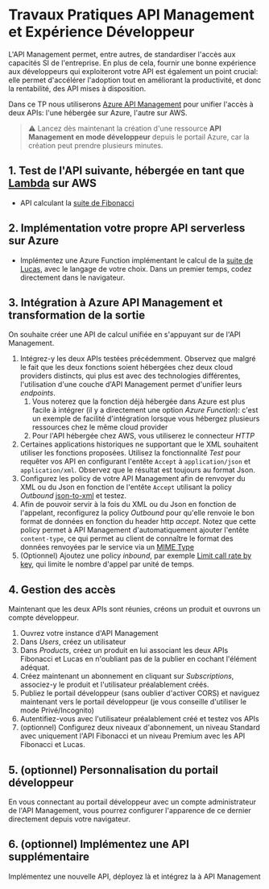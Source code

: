 # Travaux Pratiques API Management et Expérience Développeur
L'API Management permet, entre autres, de standardiser l'accès aux capacités SI de l'entreprise. En plus de cela, fournir une bonne expérience aux développeurs qui exploiteront votre API est également un point crucial: elle permet d'accélérer l'adoption tout en améliorant la productivité, et donc la rentabilité, des API mises à disposition.

Dans ce TP nous utiliserons [Azure API Management](https://azure.microsoft.com/fr-fr/services/api-management/) pour unifier l'accès à deux APIs: l'une hébergée sur Azure, l'autre sur AWS.

> ⚠️ Lancez dès maintenant la création d'une ressource **API Management en mode développeur** depuis le portail Azure, car la création peut prendre plusieurs minutes.

## 1. Test de l'API suivante, hébergée en tant que [Lambda](https://docs.aws.amazon.com/fr_fr/lambda/latest/dg/welcome.html) sur AWS
 - API calculant la [suite de Fibonacci](https://wvxyl5z85e.execute-api.eu-west-3.amazonaws.com/default/imc-fibo?value=20)

## 2. Implémentation votre propre API serverless sur Azure
 - Implémentez une Azure Function implémentant le calcul de la [suite de Lucas](https://fr.wikipedia.org/wiki/Suite_de_Lucas), avec le langage de votre choix. Dans un premier temps, codez directement dans le navigateur.

## 3. Intégration à Azure API Management et transformation de la sortie
On souhaite créer une API de calcul unifiée en s'appuyant sur de l'API Management.
1. Intégrez-y les deux APIs testées précédemment. Observez que malgré le fait que les deux fonctions soient hébergées chez deux cloud providers distincts, qui plus est avec des technologies différentes, l'utilisation d'une couche d'API Management permet d'unifier leurs *endpoints*.
    1. Vous noterez que la fonction déjà hébergée dans Azure est plus facile à intégrer (il y a directement une option *Azure Function*): c'est un exemple de facilité d'intégration lorsque vous hébergez plusieurs ressources chez le même cloud provider
    2. Pour l'API hébergée chez AWS, vous utiliserez le connecteur *HTTP*
2. Certaines applications historiques ne supportant que le XML souhaitent utiliser les fonctions proposées. Utilisez la fonctionnalité *Test* pour requêter vos API en configurant l'entête `Accept` à `application/json` et `application/xml`. Observez que le résultat est toujours au format Json.
3. Configurez les policy de votre API Management afin de renvoyer du XML ou du Json en fonction de l'entête `Accept` utilisant la policy *Outbound* [json-to-xml](https://docs.microsoft.com/en-us/azure/api-management/api-management-transformation-policies#ConvertJSONtoXML) et testez.
4. Afin de pouvoir servir à la fois du XML ou du Json en fonction de l'appelant, reconfigurez la policy *Outbound* pour qu'elle renvoie le bon format de données en fonction du header http *accept*. Notez que cette policy permet à API Management d'automatiquement ajouter l'entête `content-type`, ce qui permet au client de connaître le format des données renvoyées par le service via un [MIME Type](https://developer.mozilla.org/en-US/docs/Glossary/MIME_type)
6. (Optionnel) Ajoutez une policy *inbound*, par exemple [Limit call rate by key](https://docs.microsoft.com/en-us/azure/api-management/api-management-access-restriction-policies#LimitCallRateByKey), qui limite le nombre d'appel par unité de temps.

## 4. Gestion des accès
Maintenant que les deux APIs sont réunies, créons un produit et ouvrons un compte développeur.
1. Ouvrez votre instance d'API Management
2. Dans *Users*, créez un utilisateur
3. Dans *Products*, créez un produit en lui associant les deux APIs Fibonacci et Lucas en n'oubliant pas de la publier en cochant l'élément adéquat.
4. Créez maintenant un abonnement en cliquant sur *Subscriptions*, associez-y le produit et l'utilisateur préalablement créés. 
5. Publiez le portail développeur (sans oublier d'activer CORS) et naviguez maintenant vers le portail développeur (je vous conseille d'utiliser le mode Privé/Incognito)
6. Autentifiez-vous avec l'utilisateur préalablement créé et testez vos APIs
7. (optionnel) Configurez deux niveaux d'abonnement, un niveau Standard avec uniquement l'API Fibonacci et un niveau Premium avec les API Fibonacci et Lucas.

## 5. (optionnel) Personnalisation du portail développeur
En vous connectant au portail développeur avec un compte administrateur de l'API Management, vous pourrez configurer l'apparence de ce dernier directement depuis votre navigateur.

## 6. (optionnel) Implémentez une API supplémentaire
Implémentez une nouvelle API, déployez là et intégrez la à API Management
